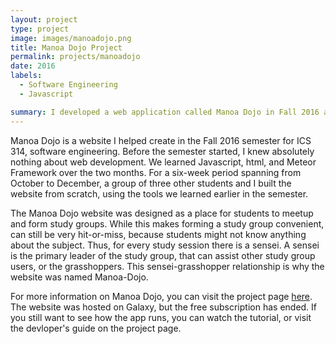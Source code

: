 ```yaml
---
layout: project
type: project
image: images/manoadojo.png
title: Manoa Dojo Project
permalink: projects/manoadojo
date: 2016
labels:
  - Software Engineering
  - Javascript

summary: I developed a web application called Manoa Dojo in Fall 2016 as a software engineering project.
---
```


Manoa Dojo is a website I helped create in the Fall 2016 semester for ICS 314, software engineering.  Before the semester started, I knew absolutely nothing about web development.  We learned Javascript, html, and Meteor Framework over the two months.  For a six-week period spanning from October to December, a group of three other students and I built the website from scratch, using the tools we learned earlier in the semester.

The Manoa Dojo website was designed as a place for students to meetup and form study groups.  While this makes forming a study group convenient, can still be very hit-or-miss, because students might not know anything about the subject.  Thus, for every study session there is a sensei.  A sensei is the primary leader of the study group, that can assist other study group users, or the grasshoppers.  This sensei-grasshopper relationship is why the website was named Manoa-Dojo.

For more information on Manoa Dojo, you can visit the project page [here](https://manoa-dojo.github.io).  The website was hosted on Galaxy, but the free subscription has ended.  If you still want to see how the app runs, you can watch the tutorial, or visit the devloper's guide on the project page.